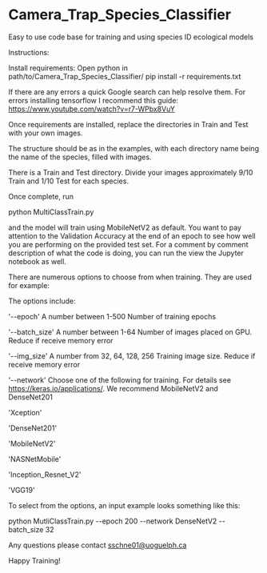 # Camera_Trap_Species_Classifier
Easy to use code base for training and using species ID ecological models

Instructions:

Install requirements:
  Open python in path/to/Camera_Trap_Species_Classifier/
  pip install -r requirements.txt
  
  If there are any errors a quick Google search can help resolve them.
  For errors installing tensorflow I recommend this guide: https://www.youtube.com/watch?v=r7-WPbx8VuY

Once requirements are installed, replace the directories in Train and Test with your own images.

The structure should be as in the examples, with each directory name being the name of the species, filled with images.

There is a Train and Test directory. Divide your images approximately 9/10 Train and 1/10 Test for each species.

Once complete, run

  python MultiClassTrain.py
  
  and the model will train using MobileNetV2 as default. You want to pay attention to the Validation Accuracy at the end of an epoch to see how well you are performing on the provided test set. For a comment by comment description of what the code is doing, you can run the view the Jupyter notebook as well. 
  
There are numerous options to choose from when training. They are used for example:

The options include:

  '--epoch'       A number between 1-500          Number of training epochs
  
  '--batch_size'  A number between 1-64           Number of images placed on GPU. Reduce if receive memory error
  
  '--img_size'    A number from 32, 64, 128, 256  Training image size. Reduce if receive memory error
  
  '--network'   Choose one of the following for training. For details see https://keras.io/applications/. We recommend MobileNetV2 and DenseNet201
  
  'Xception'
  
  'DenseNet201'
  
  'MobileNetV2'
  
  'NASNetMobile'
  
  'Inception_Resnet_V2'
  
  'VGG19'   

To select from the options, an input example looks something like this:

python MutliClassTrain.py --epoch 200 --network DenseNetV2 --batch_size 32

Any questions please contact sschne01@uoguelph.ca

Happy Training!
